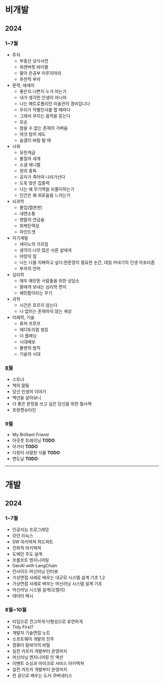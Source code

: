 # 비개발
## 2024
### 1~7월
- 투자
  - 부동산 상식사전
  - 워렌버핏 바이블
  - 딸아 돈공부 미루지마라
  - 후천적 부자
- 문학, 에세이
  - 좋은지 나쁜지 누가 아는가
  - 내가 생각한 인생이 아니야
  - 나는 메트로폴리탄 미술관의 경비입니다
  - 우리가 작별인사를 할 때마다
  - 그래서 우리는 음악을 듣는다
  - 모순
  - 참을 수 없는 존재의 가벼움
  - 여섯 밤의 애도
  - 숨결이 바람 될 때
- 사회
  - 유한계급
  - 물질의 세계
  - 소셜 애니멀
  - 정의 중독
  - 공자가 죽어야 나라가산다
  - 도둑 맞은 집중력
  - 나는 왜 무기력을 되풀이하는가
  - 인간은 왜 외로움을 느끼는가
- 뇌과학
  - 몰입(합본판)
  - 내면소통
  - 멘탈의 연금술
  - 회복탄력성
  - 마인드셋
- 자기계발
  - 세이노의 가르침
  - 생각이 너무 많은 서른 살에게
  - 야망의 힘
  - 나는 나를 지배하고 싶다:한문장이 필요한 순간, 데일 카네기의 인생 아포리즘
  - 부자의 언어
- 심리학
  - 매우 예민한 사람들을 위한 상담소
  - 딸에게 보내는 심리학 편지
  - 예민함이라는 무기
- 과학
  - 시간은 흐르지 않는다
  - 나 없이는 존재하지 않는 세상
- 미래학, 기술
  - 퓨처 프루프
  - 에디토리얼 씽킹
  - 더 플래닝
  - 시대예보
  - 불변의 법칙
  - 기술의 시대
### [8월](https://github.com/2jimoo/books-in-my-brain/blob/main/2024/8%EC%9B%94.md)
- 스토너
- 책의 말들
- 당신 인생의 이야기
- 백년을 살아보니
- 더 좋은 문장을 쓰고 싶은 당신을 위한 필사책
- 프랑켄슈타인
### 9월
- My Brilliant Friend
- 아웃풋 트레이닝 **TODO**
- 아가미 **TODO**
- 다윈이 사랑한 식물 **TODO**
- 면도날 **TODO**
---
# 개발
## 2024
### 1~7월
- 인공지능 프로그래밍
- 모던 리눅스
- SW 아키텍쳐 하드파트
- 진화적 아키텍쳐
- 도메인 주도 설계
- 프롬프트 엔지니어링
- GenAI with LangChain
- 인사이드 머신러닝 인터뷰
- 가상면접 사례로 배우는 대규모 시스템 설계 기초 1,2
- 가상면접 사례로 배우는 머신러닝 시스템 설계 기초
- 머신러닝 시스템 설계(오렐리)
- 데이터 메시
### 8월~10월
- 타입으로 견고하게 다형성으로 유연하게
- Tidy First?
- 개발자 기술면접 노트
- 소프트웨어 개발의 진주
- 컴퓨터 밑바닥의 비밀
- 실전 카프카 개발부터 운영까지
- 머신러닝 엔지니어링 인 액션
- 이벤트 소싱과 마이크로 서비스 아키텍쳐
- 실전 카프카 개발부터 운영까지
- 한 권으로 배우는 도커 쿠버네티스
